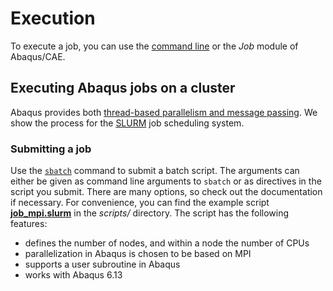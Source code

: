 # Execution

To execute a job, you can use the [command line](https://abaqus-docs.mit.edu/2017/English/SIMACAEEXCRefMap/simaexc-c-analysisproc.htm) or the *Job* module of Abaqus/CAE.



## Executing Abaqus jobs on a cluster

Abaqus provides both [thread-based parallelism and message passing](https://abaqus-docs.mit.edu/2017/English/SIMACAEEXCRefMap/simaexc-c-parallelmodes.htm). We show the process for the [SLURM](https://slurm.schedmd.com/) job scheduling system. 



### Submitting a job

Use the [`sbatch`](https://slurm.schedmd.com/sbatch.html) command to submit a batch script. The arguments can either be given as command line arguments to `sbatch` or as directives in the script you submit. There are many options, so check out the documentation if necessary. For convenience, you can find the example script [**job_mpi.slurm**](scripts/job_mpi.slurm) in the *scripts/* directory. The script has the following features:
- defines the number of nodes, and within a node the number of CPUs
- parallelization in Abaqus is chosen to be based on MPI
- supports a user subroutine in Abaqus
- works with Abaqus 6.13



